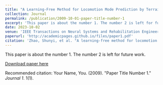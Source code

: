 ```yaml
---
title: "A Learning-Free Method for Locomotion Mode Prediction by Terrain Reconstruction and Visual-Inertial Odometry"
collection: Journal
permalink: /publication/2009-10-01-paper-title-number-1
excerpt: 'This paper is about the number 1. The number 2 is left for future work.'
date: 2023-10-02
venue: 'IEEE Transactions on Neural Systems and Rehabilitation Engineering'
paperurl: 'http://academicpages.github.io/files/paper1.pdf'
citation: 'Zhao, Shunyi, et al. "A learning-free method for locomotion mode prediction by terrain reconstruction and visual-inertial odometry." IEEE Transactions on Neural Systems and Rehabilitation Engineering 31 (2023): 3895-3905.'
---
```

This paper is about the number 1. The number 2 is left for future work.

[Download paper here](http://academicpages.github.io/files/paper1.pdf)

Recommended citation: Your Name, You. (2009). "Paper Title Number 1." <i>Journal 1</i>. 1(1).